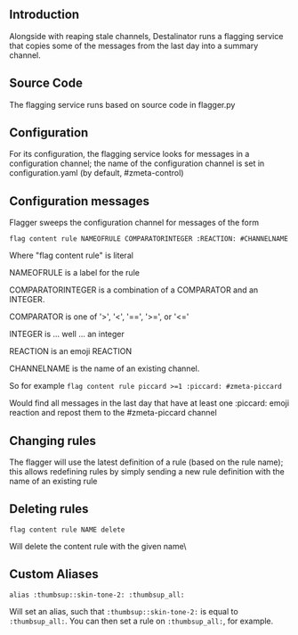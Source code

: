 ## Introduction

Alongside with reaping stale channels, Destalinator runs a flagging service
that copies some of the messages from the last day into a summary channel.

## Source Code

The flagging service runs based on source code in flagger.py

## Configuration

For its configuration, the flagging service looks for messages in a
configuration channel; the name of the configuration channel is set in
configuration.yaml (by default, #zmeta-control)

## Configuration messages

Flagger sweeps the configuration channel for messages of the form

`flag content rule NAMEOFRULE COMPARATORINTEGER :REACTION: #CHANNELNAME`

Where
"flag content rule" is literal

NAMEOFRULE is a label for the rule

COMPARATORINTEGER is a combination of a COMPARATOR and an INTEGER.

COMPARATOR is one of '>', '<', '==', '>=', or '<='

INTEGER is ... well ... an integer

REACTION is an emoji REACTION

CHANNELNAME is the name of an existing channel.

So for example
`flag content rule piccard >=1 :piccard: #zmeta-piccard`

Would find all messages in the last day that have at least one :piccard: emoji
reaction and repost them to the #zmeta-piccard channel

## Changing rules

The flagger will use the latest definition of a rule (based on the rule name);
this allows redefining rules by simply sending a new rule definition with the
name of an existing rule

## Deleting rules

`flag content rule NAME delete`

Will delete the content rule with the given name\

## Custom Aliases

`alias :thumbsup::skin-tone-2: :thumbsup_all:`

Will set an alias, such that `:thumbsup::skin-tone-2:` is equal to `:thumbsup_all:`. You can then set a rule on `:thumbsup_all:`, for example.

